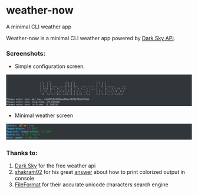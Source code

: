 # weather-now
A minimal CLI weather app


Weather-now is a minimal CLI weather app powered by [Dark Sky API](https://darksky.net/poweredby/).

### Screenshots:

* Simple configuration screen.

![greeting screen](https://github.com/Ziad0-0/weather-now/blob/master/screenshots/greeting_screen.png "Greeting Screen")


* Minimal weather screen

![weather screen](https://github.com/Ziad0-0/weather-now/blob/master/screenshots/show_weather.png "Weather Screen")

### Thanks to:
1. [Dark Sky](https://darksky.net/poweredby/) for the free weather api
2. [shakram02](https://stackoverflow.com/users/4422856/shakram02) for his great [answer](https://stackoverflow.com/questions/5762491/how-to-print-color-in-console-using-system-out-println) about how to print colorized output in console
3. [FileFormat](http://www.fileformat.info/info/unicode/char/search.htm) for their accurate unicode characters search engine

